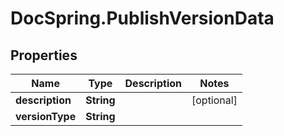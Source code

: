 # DocSpring.PublishVersionData

## Properties

Name | Type | Description | Notes
------------ | ------------- | ------------- | -------------
**description** | **String** |  | [optional] 
**versionType** | **String** |  | 



